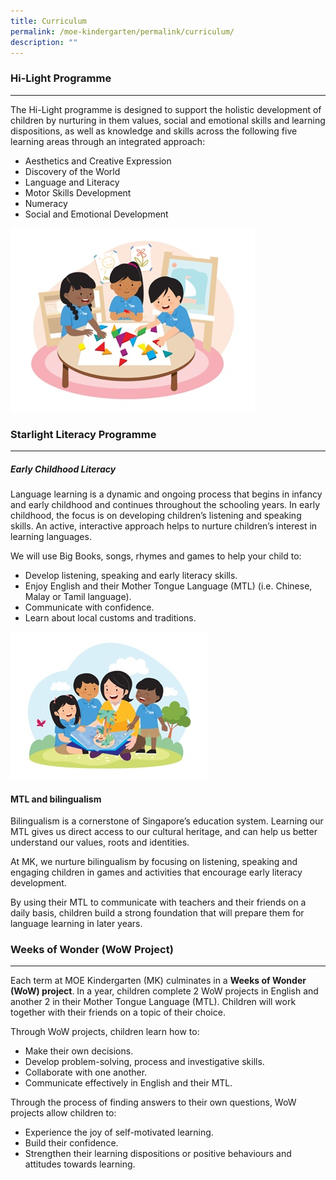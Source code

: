```yaml
---
title: Curriculum
permalink: /moe-kindergarten/permalink/curriculum/
description: ""
---
```

### **Hi-Light** **Programme**
--------------------------

The Hi-Light programme is designed to support the holistic development of children by nurturing in them values, social and emotional skills and learning dispositions, as well as knowledge and skills across the following five learning areas through an integrated approach:

*   Aesthetics and Creative Expression
*   Discovery of the World
*   Language and Literacy
*   Motor Skills Development
*   Numeracy
*   Social and Emotional Development

![](/images/MK%20pic.jpg)

### **Starlight Literacy** **Programme**
------------------------------------

##### **Early Childhood Literacy**

Language learning is a dynamic and ongoing process that begins in infancy and early childhood and continues throughout the schooling years. In early childhood, the focus is on developing children’s listening and speaking skills. An active, interactive approach helps to nurture children’s interest in learning languages.

We will use Big Books, songs, rhymes and games to help your child to:

*   Develop listening, speaking and early literacy skills.
*   Enjoy English and their Mother Tongue Language (MTL) (i.e. Chinese, Malay or Tamil language).
*   Communicate with confidence.
*   Learn about local customs and traditions.

![](/images/MK%20pic2.jpg)

#### **MTL and bilingualism**

Bilingualism is a cornerstone of Singapore’s education system. Learning our MTL gives us direct access to our cultural heritage, and can help us better understand our values, roots and identities.

At MK, we nurture bilingualism by focusing on listening, speaking and engaging children in games and activities that encourage early literacy development.

By using their MTL to communicate with teachers and their friends on a daily basis, children build a strong foundation that will prepare them for language learning in later years.

### **Weeks of Wonder (WoW Project)**
---------------------------------

Each term at MOE Kindergarten (MK) culminates in a **Weeks of Wonder (WoW) project**. In a year, children complete 2 WoW projects in English and another 2 in their Mother Tongue Language (MTL). Children will work together with their friends on a topic of their choice.

Through WoW projects, children learn how to:

*   Make their own decisions.
*   Develop problem-solving, process and investigative skills.
*   Collaborate with one another.
*   Communicate effectively in English and their MTL.

Through the process of finding answers to their own questions, WoW projects allow children to:

*   Experience the joy of self-motivated learning.
*   Build their confidence.
*   Strengthen their learning dispositions or positive behaviours and attitudes towards learning.